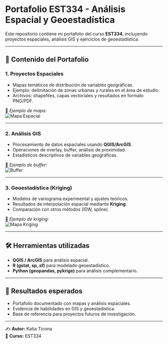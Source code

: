 # Portafolio EST334 - Análisis Espacial y Geoestadística

Este repositorio contiene mi portafolio del curso **EST334**, incluyendo proyectos espaciales, análisis GIS y ejercicios de geoestadística.  

---

## 📂 Contenido del Portafolio

### 1. Proyectos Espaciales
- Mapas temáticos de distribución de variables geográficas.  
- Ejemplo: delimitación de zonas urbanas y rurales en el área de estudio.  
- Archivos: shapefiles, capas vectoriales y resultados en formato PNG/PDF.  

📸 *Ejemplo de mapa:*  
![Mapa Espacial](Proyectos_Espaciales/mapa_ejemplo.png)

---

### 2. Análisis GIS
- Procesamiento de datos espaciales usando **QGIS/ArcGIS**.  
- Operaciones de overlay, buffer, análisis de proximidad.  
- Estadísticos descriptivos de variables geográficas.  

📸 *Ejemplo de buffer:*  
![Buffer](Analisis_GIS/buffer_resultado.png)

---

### 3. Geoestadística (Kriging)
- Modelos de variograma experimental y ajustes teóricos.  
- Resultados de interpolación espacial mediante **Kriging**.  
- Comparación con otros métodos (IDW, spline).  

📸 *Ejemplo de kriging:*  
![Mapa Kriging](Geoestadistica/kriging_resultados.png)

---

## 🛠️ Herramientas utilizadas
- **QGIS / ArcGIS** para análisis espacial.  
- **R (gstat, sp, sf)** para modelado geoestadístico.  
- **Python (geopandas, pykrige)** para análisis complementario.  

---

## 📌 Resultados esperados
- Portafolio documentado con mapas y análisis espaciales.  
- Evidencia de habilidades en GIS y geoestadística.  
- Base de referencia para proyectos futuros de investigación.

---

✍️ **Autor:** Katia Ticona  
📅 **Curso:** EST334  
